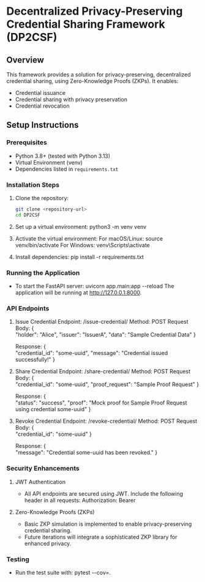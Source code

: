 # Decentralized Privacy-Preserving Credential Sharing Framework (DP2CSF)

## Overview
This framework provides a solution for privacy-preserving, decentralized credential sharing, using Zero-Knowledge Proofs (ZKPs). It enables:
- Credential issuance
- Credential sharing with privacy preservation
- Credential revocation

## Setup Instructions

### Prerequisites
- Python 3.8+ (tested with Python 3.13)
- Virtual Environment (venv)
- Dependencies listed in `requirements.txt`

### Installation Steps

1. Clone the repository:
   ```bash
   git clone <repository-url>
   cd DP2CSF

2. Set up a virtual environment:
   python3 -m venv venv

3. Activate the virtual environment:
   For macOS/Linux: source venv/bin/activate
   For Windows: venv\Scripts\activate

4. Install dependencies:
   pip install -r requirements.txt

### Running the Application

- To start the FastAPI server: uvicorn app.main:app --reload
The application will be running at http://127.0.0.1:8000.

### API Endpoints

1. Issue Credential
   Endpoint: /issue-credential/
   Method: POST
   Request Body:
  {  
  "holder": "Alice",
  "issuer": "IssuerA",
  "data": "Sample Credential Data"
  }

   Response:
  {  
  "credential_id": "some-uuid",
  "message": "Credential issued successfully!"
  }

2. Share Credential
   Endpoint: /share-credential/
   Method: POST
   Request Body:
  {  
  "credential_id": "some-uuid",
  "proof_request": "Sample Proof Request"
  }

   Response:
  {  
  "status": "success",
  "proof": "Mock proof for Sample Proof Request using credential some-uuid"
  }

3. Revoke Credential
   Endpoint: /revoke-credential/
   Method: POST
   Request Body:
  {  
  "credential_id": "some-uuid"
  }

   Response:
  {  
  "message": "Credential some-uuid has been revoked."
  }

### Security Enhancements

1. JWT Authentication
   - All API endpoints are secured using JWT. Include the following header in all requests:
     Authorization: Bearer <your-token>

2. Zero-Knowledge Proofs (ZKPs)
   - Basic ZKP simulation is implemented to enable privacy-preserving credential sharing.
   - Future iterations will integrate a sophisticated ZKP library for enhanced privacy.

### Testing

- Run the test suite with: pytest --cov=.